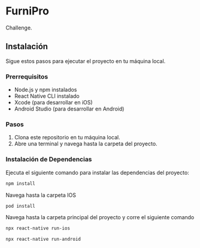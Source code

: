# FurniPro

Challenge.

## Instalación

Sigue estos pasos para ejecutar el proyecto en tu máquina local.

### Prerrequisitos

- Node.js y npm instalados
- React Native CLI instalado
- Xcode (para desarrollar en iOS)
- Android Studio (para desarrollar en Android)

### Pasos

1. Clona este repositorio en tu máquina local.
2. Abre una terminal y navega hasta la carpeta del proyecto.

### Instalación de Dependencias

Ejecuta el siguiente comando para instalar las dependencias del proyecto:

```bash
npm install
```

Navega hasta la carpeta IOS

```bash
pod install
```

Navega hasta la carpeta principal del proyecto y corre el siguiente comando

```bash
npx react-native run-ios
```

```bash
npx react-native run-android
```
